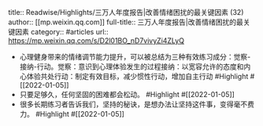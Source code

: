 title:: Readwise/Highlights/三万人年度报告|改善情绪困扰的最关键因素 (32)
author:: [[mp.weixin.qq.com]]
full-title:: 三万人年度报告|改善情绪困扰的最关键因素
category:: #articles
url:: https://mp.weixin.qq.com/s/D2l01BO_nD7vivyZi4ZLyQ

- 心理健身带来的情绪调节能力提升，可以被总结为三种有效练习成分：觉察-接纳-行动。觉察：意识到心理体验发生的过程接纳：以宽容允许的态度和内心体验共处行动：制定有效目标，减少惯性行动，增加自主行动 #Highlight #[[2022-01-05]]
- 只要足够久，任何坚固的困难都会松动。 #Highlight #[[2022-01-05]]
- 很多长期练习者告诉我们，坚持的秘诀，是想办法让坚持这件事，变得毫不费力。 #Highlight #[[2022-01-05]]